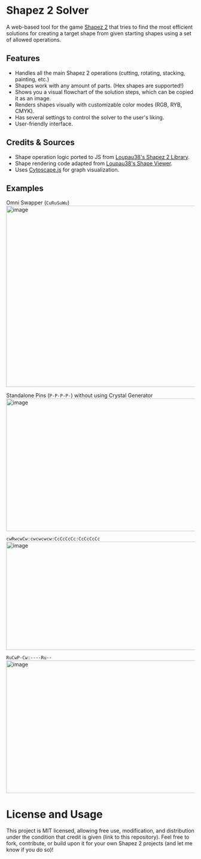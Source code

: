 # Shapez 2 Solver

A web-based tool for the game [Shapez 2](https://shapez2.com/) that tries to find the most efficient solutions for creating a target shape from given starting shapes using a set of allowed operations.

## Features

- Handles all the main Shapez 2 operations (cutting, rotating, stacking, painting, etc.)
- Shapes work with any amount of parts. (Hex shapes are supported!)
- Shows you a visual flowchart of the solution steps, which can be copied it as an image.
- Renders shapes visually with customizable color modes (RGB, RYB, CMYK).
- Has several settings to control the solver to the user's liking.
- User-friendly interface.

## Credits & Sources

- Shape operation logic ported to JS from [Loupau38's Shapez 2 Library](https://pypi.org/project/shapez2/).
- Shape rendering code adapted from [Loupau38's Shape Viewer](https://github.com/Loupau38/loupau38.github.io/blob/main/assets/scripts/shapeViewer.js).
- Uses [Cytoscape.js](https://js.cytoscape.org/) for graph visualization.

## Examples

Omni Swapper (`CuRuSuWu`)
<img width="1782" height="485" alt="image" src="https://github.com/user-attachments/assets/fcb5ad3a-8485-4a85-9b73-e44a5e9d51a1" />

Standalone Pins (`P-P-P-P-`) without using Crystal Generator
<img width="3202" height="355" alt="image" src="https://github.com/user-attachments/assets/7e0a29d0-600c-42c6-8e0c-16d015705c17" />

`cwRwcwCw:cwcwcwcw:CcCcCcCc:CcCcCcCc`
<img width="1842" height="290" alt="image" src="https://github.com/user-attachments/assets/f3fe9590-7374-41a8-b580-33bd51f5a0d3" />

`RuCwP-Cw:----Ru--`
<img width="1792" height="355" alt="image" src="https://github.com/user-attachments/assets/bb6c6579-3317-4100-bfb3-3102154ed230" />

# License and Usage

This project is MIT licensed, allowing free use, modification, and distribution under the condition that credit is given (link to this repository).
Feel free to fork, contribute, or build upon it for your own Shapez 2 projects (and let me know if you do so)!